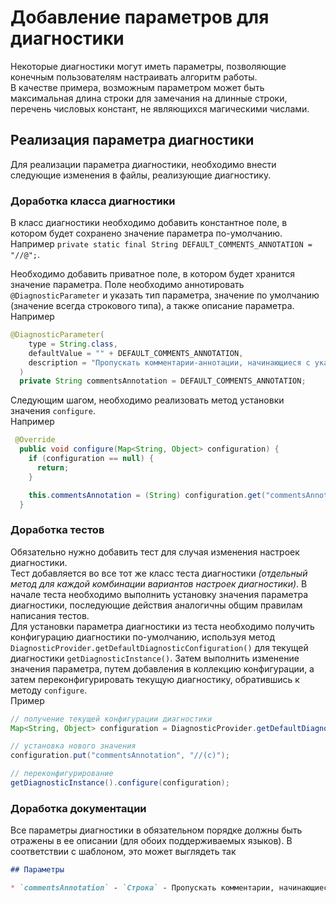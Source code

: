 # Добавление параметров для диагностики

Некоторые диагностики могут иметь параметры, позволяющие конечным пользователям настраивать алгоритм работы.  
В качестве примера, возможным параметром может быть максимальная длина строки для замечания на длинные строки, перечень числовых констант, не являющихся магическими числами.

## Реализация параметра диагностики

Для реализации параметра диагностики, необходимо внести следующие изменения в файлы, реализующие диагностику.

### Доработка класса диагностики

В класс диагностики необходимо добавить константное поле, в котором будет сохранено значение параметра по-умолчанию.
Например `private static final String DEFAULT_COMMENTS_ANNOTATION = "//@";`. 

Необходимо добавить приватное поле, в котором будет хранится значение параметра. Поле необходимо аннотировать `@DiagnosticParameter` и указать тип параметра, значение по умолчанию (значение всегда строкового типа), а также описание параметра.  
Например

```java
@DiagnosticParameter(
    type = String.class,
    defaultValue = "" + DEFAULT_COMMENTS_ANNOTATION,
    description = "Пропускать комментарии-аннотации, начинающиеся с указанных подстрок. Список через запятую. Например: //@,//(c)"
  )
  private String commentsAnnotation = DEFAULT_COMMENTS_ANNOTATION;

```

Следующим шагом, необходимо реализовать метод установки значения `configure`.  
Например

```java
 @Override
  public void configure(Map<String, Object> configuration) {
    if (configuration == null) {
      return;
    }

    this.commentsAnnotation = (String) configuration.get("commentsAnnotation");
  }

```

### Доработка тестов

Обязательно нужно добавить тест для случая изменения настроек диагностики.  
Тест добавляется во все тот же класс теста диагностики _(отдельный метод для каждой комбинации вариантов настроек диагностики)_. В начале теста необходимо выполнить установку значения параметра диагностики, последующие действия аналогичны общим правилам написания тестов.  
Для установки параметра диагностики из теста необходимо получить конфигурацию диагностики по-умолчанию, используя метод `DiagnosticProvider.getDefaultDiagnosticConfiguration()` для текущей диагностики `getDiagnosticInstance()`. Затем выполнить изменение значения параметра, путем добавления в коллекцию конфигурации, а затем переконфигурировать текущую диагностику, обратившись к методу `configure`.  
Пример

```java
// получение текущей конфигурации диагностики
Map<String, Object> configuration = DiagnosticProvider.getDefaultDiagnosticConfiguration(getDiagnosticInstance());

// установка нового значения
configuration.put("commentsAnnotation", "//(с)");

// переконфигурирование
getDiagnosticInstance().configure(configuration);

```

### Доработка документации

Все параметры диагностики в обязательном порядке должны быть отражены в ее описании (для обоих поддерживаемых языков). В соответствии с шаблоном, это может выглядеть так  

```md
## Параметры

* `commentsAnnotation` - `Строка` - Пропускать комментарии, начинающиеся с указанных подстрок. Список через запятую. Значение по-умолчанию: `//@`.
```
